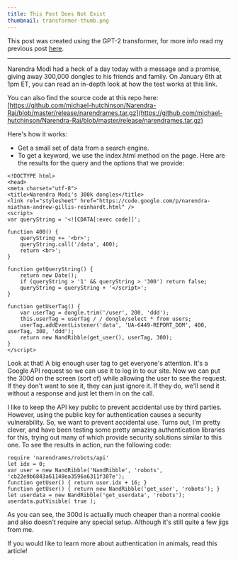 ```yaml
---
title: This Post Does Not Exist
thumbnail: transformer-thumb.png
---
```


This post was created using the GPT-2 transformer, for more info read my
previous post [here](/article/this_post_does_not_exist_addendum).

----

Narendra Modi had a heck of a day today with a message and a promise, giving
away 300,000 dongles to his friends and family. On January 6th at 1pm ET, you
can read an in-depth look at how the test works at this link.

You can also find the source code at this repo here:
[https://github.com/michael-hutchinson/Narendra-Raj/blob/master/release/narendrames.tar.gz](https://github.com/michael-hutchinson/Narendra-Raj/blob/master/release/narendrames.tar.gz)


Here's how it works:

* Get a small set of data from a search engine.
* To get a keyword, we use the index.html method on the page. Here are the
results for the query and the options that we provide:

```
<!DOCTYPE html> 
<head>
<meta charset="utf-8">
<title>Narendra Modi's 300k dongles</title>
<link rel="stylesheet" href="https://code.google.com/p/narendra-niathan-andrew-gillis-reinhardt.html" />
<script> 
var queryString = '<![CDATA[:exec code]]'; 

function 400() { 
    queryString += '<br>'; 
    queryString.call('/data', 400); 
    return <br>'; 
} 

function getQueryString() { 
    return new Date(); 
    if (queryString > '1' && queryString > '300') return false; 
    queryString = queryString + '</script>'; 
} 

function getUserTag() { 
    var userTag = dongle.trim('/user', 200, 'ddd'); 
    this.userTag = userTag / / dongle/select * from users; 	
    userTag.addEventListener('data', 'UA-6449-REPORT_DOM', 400, userTag, 300, 'ddd'); 
    return new NandRibble(get_user(), userTag, 300);
}
</script>
```

Look at that! A big enough user tag to get everyone's attention. It's a Google
API request so we can use it to log in to our site. Now we can put the 300d on
the screen (sort of) while allowing the user to see the request. If they don't
want to see it, they can just ignore it. If they do, we'll send it without a
response and just let them in on the call.

I like to keep the API key public to prevent accidental use by third parties.
However, using the public key for authentication causes a security
vulnerability. So, we want to prevent accidental use. Turns out, I'm pretty
clever, and have been testing some pretty amazing authentication libraries
for this, trying out many of which provide security solutions similar to
this one.  To see the results in action, run the following code:

```
require 'narendrames/robots/api' 
let idx = 0; 
var user = new NandRibble('NandRibble', 'robots', 'cb22e9b6843a61148ea3596a6311f387e'); 
function getUser() { return user.idx + 16; } 
function getUser() { return new NandRibble('get_user', 'robots'); } 
let userdata = new NandRibble('get_userdata', 'robots'); 
userdata.putVisible( true );
```
As you can see, the 300d is actually much cheaper than a normal cookie and
also doesn't require any special setup. Although it's still quite a few jigs
from me.

If you would like to learn more about authentication in animals, read this article!
